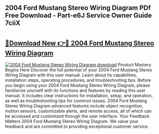 ## 2004 Ford Mustang Stereo Wiring Diagram PDf Free Download - Part-e6J Service Owner Guide 7ciiX

# <h2><a href="http://dfne5v.blite.top/?on=2004+Ford+Mustang+Stereo+Wiring+Diagram">🔗Download New 👉🔴 2004 Ford Mustang Stereo Wiring Diagram</a></h2>

[![2004 Ford Mustang Stereo Wiring Diagram download](https://i.imgur.com/lujVjoI.png)](http://dfne5v.blite.top/?on=2004+Ford+Mustang+Stereo+Wiring+Diagram)
Product Mastery Begins Here Discover the full potential of your 2004 Ford Mustang Stereo Wiring Diagram with this user manual. Learn about its capabilities, installation steps, operating procedures, and troubleshooting tips. Before you begin using your 2004 Ford Mustang Stereo Wiring Diagram, please familiarize yourself with its functions and features by reading this user manual. It includes clear instructions for installation, setup, and operation, as well as troubleshooting tips for common issues. 2004 Ford Mustang Stereo Wiring Diagram advanced features include object recognition, motion sensors, customizable alerts, and remote access, all of which can be accessed and customized through the user interface. Your Feedback Matters 2004 Ford Mustang Stereo Wiring Diagram. We value your feedback and are committed to providing exceptional customer service.
